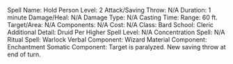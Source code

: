 
Spell Name: Hold Person
Level: 2
Attack/Saving Throw: N/A
Duration: 1 minute
Damage/Heal: N/A
Damage Type: N/A
Casting Time: 
Range: 60 ft.
Target/Area: N/A
Components: N/A
Cost: N/A
Class: Bard
School:  Cleric
Additional Detail:  Druid
Per Higher Spell Level: N/A
Concentration Spell: N/A
Ritual Spell:  Warlock
Verbal Component:  Wizard
Material Component: Enchantment
Somatic Component: Target is paralyzed. New saving throw at end of turn.
